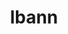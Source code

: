 ---
title: "lbann"
layout: cache
categories: [package, develop-2024-05-12]
meta: {"versions": ["0.104"], "compilers": ["gcc@=11.4.0", "gcc@=7.5.0", "gcc@=9.4.0", "oneapi@=2024.0.0"], "oss": ["ubuntu18.04", "ubuntu20.04", "ubuntu22.04"], "platforms": ["linux"], "targets": ["neoverse_v1", "neoverse_v2", "ppc64le", "x86_64_v3"], "stacks": ["e4s", "e4s-neoverse-v2", "e4s-neoverse_v1", "e4s-oneapi", "e4s-power", "radiuss", "root"], "num_specs": 6, "num_specs_by_stack": {"radiuss": 1, "root": 6, "e4s-power": 1, "e4s-neoverse_v1": 1, "e4s-neoverse-v2": 1, "e4s": 1, "e4s-oneapi": 1}}
spec_details: [{"hash": "tvbo3bedjmcojtcztadyqfpbbevxqaul", "compiler": "gcc@=7.5.0", "versions": ["0.104"], "os": "ubuntu18.04", "platform": "linux", "target": "x86_64_v3", "variants": ["~asan", "~boost", "build_system=cmake", "build_type=Release", "~caliper", "~cuda", "~deterministic", "~distconv", "dtype=float", "~fft", "generator=ninja", "~gold", "~half", "~ipo", "~lld", "~numpy", "~nvprof", "~onednn", "~onnx", "patches=222052b", "+pfe", "+python", "~rocm", "+shared", "~unit_tests", "~vision", "~vtune"], "stacks": ["radiuss", "root"], "size": "-", "tarball": "https://binaries.spack.io/releases/develop-2024-05-12/build_cache/linux-ubuntu18.04-x86_64_v3/gcc-7.5.0/lbann-0.104/linux-ubuntu18.04-x86_64_v3-gcc-7.5.0-lbann-0.104-tvbo3bedjmcojtcztadyqfpbbevxqaul.spack"}, {"hash": "slscfan2bdassrrwtbt5iqmbyh5jkidk", "compiler": "gcc@=9.4.0", "versions": ["0.104"], "os": "ubuntu20.04", "platform": "linux", "target": "ppc64le", "variants": ["~asan", "~boost", "build_system=cmake", "build_type=Release", "~caliper", "~cuda", "~deterministic", "~distconv", "dtype=float", "~fft", "generator=ninja", "~gold", "~half", "~ipo", "~lld", "~numpy", "~nvprof", "~onednn", "~onnx", "patches=222052b", "+pfe", "+python", "~rocm", "+shared", "~unit_tests", "~vision", "~vtune"], "stacks": ["root", "e4s-power"], "size": "-", "tarball": "https://binaries.spack.io/releases/develop-2024-05-12/build_cache/linux-ubuntu20.04-ppc64le/gcc-9.4.0/lbann-0.104/linux-ubuntu20.04-ppc64le-gcc-9.4.0-lbann-0.104-slscfan2bdassrrwtbt5iqmbyh5jkidk.spack"}, {"hash": "fbwfe4fffzzsghfu77znxpecy64abmzh", "compiler": "gcc@=11.4.0", "versions": ["0.104"], "os": "ubuntu22.04", "platform": "linux", "target": "neoverse_v1", "variants": ["~asan", "~boost", "build_system=cmake", "build_type=Release", "~caliper", "~cuda", "~deterministic", "~distconv", "dtype=float", "~fft", "generator=ninja", "~gold", "~half", "~ipo", "~lld", "~numpy", "~nvprof", "~onednn", "~onnx", "patches=222052b", "+pfe", "+python", "~rocm", "+shared", "~unit_tests", "~vision", "~vtune"], "stacks": ["root", "e4s-neoverse_v1"], "size": "-", "tarball": "https://binaries.spack.io/releases/develop-2024-05-12/build_cache/linux-ubuntu22.04-neoverse_v1/gcc-11.4.0/lbann-0.104/linux-ubuntu22.04-neoverse_v1-gcc-11.4.0-lbann-0.104-fbwfe4fffzzsghfu77znxpecy64abmzh.spack"}, {"hash": "fkdw4assylyaksmu2hb6g25dtsxmccaz", "compiler": "gcc@=11.4.0", "versions": ["0.104"], "os": "ubuntu22.04", "platform": "linux", "target": "neoverse_v2", "variants": ["~asan", "~boost", "build_system=cmake", "build_type=Release", "~caliper", "~cuda", "~deterministic", "~distconv", "dtype=float", "~fft", "generator=ninja", "~gold", "~half", "~ipo", "~lld", "~numpy", "~nvprof", "~onednn", "~onnx", "patches=222052b", "+pfe", "+python", "~rocm", "+shared", "~unit_tests", "~vision", "~vtune"], "stacks": ["root", "e4s-neoverse-v2"], "size": "-", "tarball": "https://binaries.spack.io/releases/develop-2024-05-12/build_cache/linux-ubuntu22.04-neoverse_v2/gcc-11.4.0/lbann-0.104/linux-ubuntu22.04-neoverse_v2-gcc-11.4.0-lbann-0.104-fkdw4assylyaksmu2hb6g25dtsxmccaz.spack"}, {"hash": "xgietuertdhemvta6lfknpmeli3x44m7", "compiler": "gcc@=11.4.0", "versions": ["0.104"], "os": "ubuntu22.04", "platform": "linux", "target": "x86_64_v3", "variants": ["~asan", "~boost", "build_system=cmake", "build_type=Release", "~caliper", "~cuda", "~deterministic", "~distconv", "dtype=float", "~fft", "generator=ninja", "~gold", "~half", "~ipo", "~lld", "~numpy", "~nvprof", "~onednn", "~onnx", "patches=222052b", "+pfe", "+python", "~rocm", "+shared", "~unit_tests", "~vision", "~vtune"], "stacks": ["e4s", "root"], "size": "-", "tarball": "https://binaries.spack.io/releases/develop-2024-05-12/build_cache/linux-ubuntu22.04-x86_64_v3/gcc-11.4.0/lbann-0.104/linux-ubuntu22.04-x86_64_v3-gcc-11.4.0-lbann-0.104-xgietuertdhemvta6lfknpmeli3x44m7.spack"}, {"hash": "75vdaucf6tp4qlfaxplzmahzw3ntdutt", "compiler": "oneapi@=2024.0.0", "versions": ["0.104"], "os": "ubuntu22.04", "platform": "linux", "target": "x86_64_v3", "variants": ["~asan", "~boost", "build_system=cmake", "build_type=Release", "~caliper", "~cuda", "~deterministic", "~distconv", "dtype=float", "~fft", "generator=ninja", "~gold", "~half", "~ipo", "~lld", "~numpy", "~nvprof", "~onednn", "~onnx", "patches=222052b", "+pfe", "+python", "~rocm", "+shared", "~unit_tests", "~vision", "~vtune"], "stacks": ["root", "e4s-oneapi"], "size": "-", "tarball": "https://binaries.spack.io/releases/develop-2024-05-12/build_cache/linux-ubuntu22.04-x86_64_v3/oneapi-2024.0.0/lbann-0.104/linux-ubuntu22.04-x86_64_v3-oneapi-2024.0.0-lbann-0.104-75vdaucf6tp4qlfaxplzmahzw3ntdutt.spack"}]
---